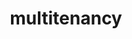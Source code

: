 ---
layout: landing_page
sidebar: qq_cli_command_reference_sidebar
summary: Listing of commands for multitenancy
title: multitenancy
zendesk_source: qq CLI Command Guide

---